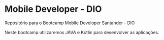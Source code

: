 # Mobile Developer - DIO
Repositório para o Bootcamp Mobile Developer Santander - DIO

Neste bootcamp utilizaremos JAVA e Kotlin para desenvolver as aplicações. 
